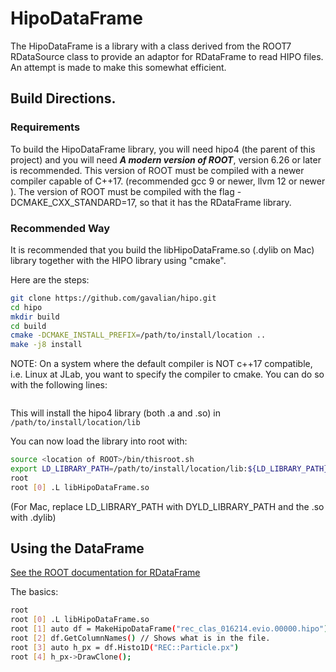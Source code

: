 # HipoDataFrame

The HipoDataFrame is a library with a class derived from the ROOT7 
RDataSource class to provide an adaptor for RDataFrame to read HIPO 
files. An attempt is made to make this somewhat efficient.

## Build Directions.

### Requirements
To build the HipoDataFrame library, you will need hipo4 (the parent of
this project) and you will need ***A modern version of ROOT***, 
version 6.26 or later is recommended. This version of ROOT must be
compiled with a newer compiler capable of C++17. (recommended gcc 9 or newer, 
llvm 12 or newer ). The version of ROOT must be compiled with the
flag -DCMAKE_CXX_STANDARD=17, so that it has the RDataFrame library.

### Recommended Way
It is recommended that you build the libHipoDataFrame.so 
(.dylib on Mac) library together with the HIPO library using "cmake".

Here are the steps:
```bash
git clone https://github.com/gavalian/hipo.git
cd hipo
mkdir build
cd build
cmake -DCMAKE_INSTALL_PREFIX=/path/to/install/location ..
make -j8 install
```
NOTE: On a system where the default compiler is NOT c++17 compatible, i.e. Linux at JLab,
you want to specify the compiler to cmake. You can do so with the following lines:
```bash

```

This will install the hipo4 library (both .a and .so) in 
`/path/to/install/location/lib`

You can now load the library into root with:

```bash
source <location of ROOT>/bin/thisroot.sh
export LD_LIBRARY_PATH=/path/to/install/location/lib:${LD_LIBRARY_PATH}
root 
root [0] .L libHipoDataFrame.so
```
(For Mac, replace LD_LIBRARY_PATH with DYLD_LIBRARY_PATH
and the .so with .dylib)

## Using the DataFrame

[See the ROOT documentation for RDataFrame](https://root.cern/doc/master/classROOT_1_1RDataFrame.html)

The basics:

```bash
root 
root [0] .L libHipoDataFrame.so
root [1] auto df = MakeHipoDataFrame("rec_clas_016214.evio.00000.hipo")
root [2] df.GetColumnNames() // Shows what is in the file.
root [3] auto h_px = df.Histo1D("REC::Particle.px")
root [4] h_px->DrawClone();
```
